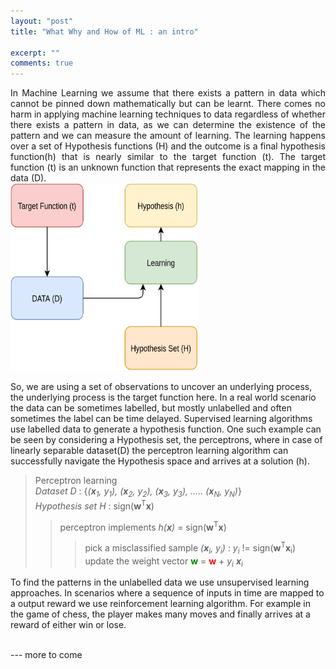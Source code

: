 ```yaml
---
layout: "post"
title: "What Why and How of ML : an intro"

excerpt: ""
comments: true
---
```

<div style="text-align: justify"> 
In Machine Learning we assume that there exists a pattern in data which cannot be pinned down mathematically but can be learnt.
There comes no harm in applying machine learning techniques to data regardless of whether there exists a pattern in data, as we 
can determine the existence of the pattern and we can measure the amount of learning.
The learning happens over a set of Hypothesis functions (H) and the outcome is a final hypothesis function(h) that is nearly similar
to the target function (t). The target function (t) is an unknown function that represents the exact mapping in the data (D).
</div>


<div class="fig figcenter fighighlight">
  <img src="/images/wwhml/1.png"  width="300" height="300">
</div>

So, we are using a set of observations to uncover an underlying process, the underlying process is the target function here.
In a real world scenario the data can be sometimes labelled, but mostly unlabelled and often sometimes the label can be time delayed.
Supervised learning algorithms use labelled data to generate a hypothesis function. One such example can be seen by 
considering a Hypothesis set, the perceptrons, where in case of linearly separable dataset(D) the perceptron learning algorithm 
can successfully navigate the Hypothesis space and arrives at a solution (h).  

> Perceptron learning<br />
>*Dataset* *D* : {*(**x**<sub>1</sub>, y<sub>1</sub>), (**x**<sub>2</sub>, y<sub>2</sub>), (**x**<sub>3</sub>, y<sub>3</sub>), ..... (**x**<sub>N</sub>, y<sub>N</sub>)*}<br />
>*Hypothesis set* *H* : sign(**w**<sup>T</sup>**x**)
>> perceptron implements _h(**x**)_ = sign(**w**<sup>T</sup>**x**)<br />
>>> pick a misclassified sample *(**x**<sub>i</sub>, y<sub>i</sub>)* : *y<sub>i</sub>* != sign(**w**<sup>T</sup>**x**<sub>i</sub>)<br />
>>> update the weight vector <span style="color:green"> **w** </span> = <span style="color:red">**w**</span> + *y<sub>i</sub>* ***x**<sub>i</sub>*<br /> 

To find the patterns in the unlabelled data we use unsupervised learning approaches. In scenarios where a sequence of inputs
in time are mapped to a output reward we use reinforcement learning algorithm. For example in the game of chess, the player
makes many moves and finally arrives at a reward of either win or lose. 





<br />--- more to come